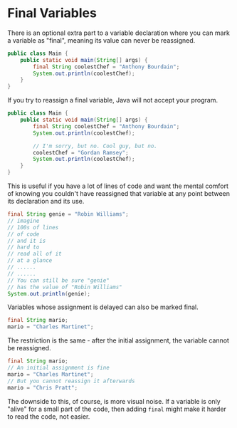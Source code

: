 # Final Variables

There is an optional extra part to a variable declaration where you can
mark a variable as "final", meaning its value can never be reassigned.

```java
public class Main {
    public static void main(String[] args) {
        final String coolestChef = "Anthony Bourdain";
        System.out.println(coolestChef);
    }
}
```

If you try to reassign a final variable, Java will not accept your program.

```java
public class Main {
    public static void main(String[] args) {
        final String coolestChef = "Anthony Bourdain";
        System.out.println(coolestChef);

        // I'm sorry, but no. Cool guy, but no.
        coolestChef = "Gordan Ramsey";
        System.out.println(coolestChef);
    }
}
```

This is useful if you have a lot of lines of code and want the mental
comfort of knowing you couldn't have reassigned that variable at any
point between its declaration and its use.

```java
final String genie = "Robin Williams";
// imagine
// 100s of lines
// of code
// and it is 
// hard to
// read all of it
// at a glance
// ......
// ......
// You can still be sure "genie" 
// has the value of "Robin Williams"
System.out.println(genie);
```

Variables whose assignment is delayed can also be marked final.

```java
final String mario;
mario = "Charles Martinet";
```

The restriction is the same - after the initial assignment, the variable
cannot be reassigned.

```java
final String mario;
// An initial assignment is fine
mario = "Charles Martinet";
// But you cannot reassign it afterwards
mario = "Chris Pratt";
```

The downside to this, of course, is more visual noise. If a variable is only
"alive" for a small part of the code, then adding `final` might make it harder
to read the code, not easier.
